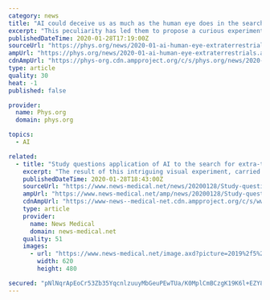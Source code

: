 ```yaml
---
category: news
title: "AI could deceive us as much as the human eye does in the search for extraterrestrials"
excerpt: "This peculiarity has led them to propose a curious experiment: to compare how human beings and machines recognize planetary images. The ultimate goal was to analyse whether artificial intelligence (AI) can help discover 'technosignatures' of possible extra-terrestrial civilizations. \"We weren't alone in this, some people seemed to discern a ..."
publishedDateTime: 2020-01-28T17:19:00Z
sourceUrl: "https://phys.org/news/2020-01-ai-human-eye-extraterrestrials.html"
ampUrl: "https://phys.org/news/2020-01-ai-human-eye-extraterrestrials.amp"
cdnAmpUrl: "https://phys-org.cdn.ampproject.org/c/s/phys.org/news/2020-01-ai-human-eye-extraterrestrials.amp"
type: article
quality: 30
heat: -1
published: false

provider:
  name: Phys.org
  domain: phys.org

topics:
  - AI

related:
  - title: "Study questions application of AI to the search for extra-terrestrial intelligence"
    excerpt: "The result of this intriguing visual experiment, carried out by a Spanish neuropsychologist, calls into question the application of artificial intelligence to the search for extra-terrestrial intelligence (SETI). Ceres, although the largest object in the main asteroid belt, is a dwarf planet. It became famous a few years ago for one of its ..."
    publishedDateTime: 2020-01-28T18:43:00Z
    sourceUrl: "https://www.news-medical.net/news/20200128/Study-questions-application-of-AI-to-the-search-for-extra-terrestrial-intelligence.aspx"
    ampUrl: "https://www.news-medical.net/amp/news/20200128/Study-questions-application-of-AI-to-the-search-for-extra-terrestrial-intelligence.aspx"
    cdnAmpUrl: "https://www-news--medical-net.cdn.ampproject.org/c/s/www.news-medical.net/amp/news/20200128/Study-questions-application-of-AI-to-the-search-for-extra-terrestrial-intelligence.aspx"
    type: article
    provider:
      name: News Medical
      domain: news-medical.net
    quality: 51
    images:
      - url: "https://www.news-medical.net/image.axd?picture=2019%2f5%2ffuturistic_techno_design_on_background_of_supercomputer_data_center_-_Image_-_Timofeev_Vladimir_M1_402c068791b640469e416c4f55d84afe-620x480.jpg"
        width: 620
        height: 480

secured: "pNlNqrApEoCr53Zb35YqcnlzuuyMbGeuPEwTUa/K0MplCmBCzgK19K6l+EZY8fuKva8upHDvSs/pfFdupqN8X+E9UwSxO351j60z6axIyEAAo8ZCXCa7crjK3BxLjgWYj7/GZj9cWdTfigrp+WuRXa0bCE+y3j2oFP7jvucb5B5oi0SZ+uv3/h66rp9vJ+YJfCRjqEPYFLGCxOHF5R6/Zeq1N9w7ZIPyOflIOVWlMhrcadSiIJw0lYk56mxUixXvu/xeQWqEsnF3w7gLFN1GqMROXzH6gf1yucIoududS2AiltPFB75QygRHsRgJ4ormXyZSJAJapMygqcqd8fLLYLTnPOBzPdLKn1kVdUvmcdTxT+CvlVx1HLkJHICecQLnDWLF9b7TvX/tRzbwb+5o0qRrK7ygcTCHkH+4Zu2ZoB8uiRGKbKfTqiRPrZ+nerHZ/YYzo3XhlNpgOFXmM6hdZFTNOwEcBndIVABHxrYEiFY=;ncdYUO98cicbYqoBbPiL3Q=="
---
```


